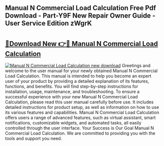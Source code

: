 ## Manual N Commercial Load Calculation Free Pdf Download - Part-Y9F New Repair Owner Guide - User Service Edition zWgrK

# <h2><a href="http://bc80729.oget.top/?id=Manual+N+Commercial+Load+Calculation">🔗Download New 👉🔴 Manual N Commercial Load Calculation</a></h2>

[![Manual N Commercial Load Calculation new download](https://i.imgur.com/5g1atiW.png)](http://bc80729.oget.top/?id=Manual+N+Commercial+Load+Calculation)
Greetings and welcome to the user manual for your newly obtained Manual N Commercial Load Calculation. This manual is intended to help you become an expert user of your product by providing a detailed explanation of its features, functions, and benefits. You will find step-by-step instructions for installation, usage, maintenance, and troubleshooting. To ensure a successful experience with your new Manual N Commercial Load Calculation, please read this user manual carefully before use. It includes detailed instructions for product setup, as well as information on how to use its various features and capabilities. Manual N Commercial Load Calculation offers users a range of advanced features, such as virtual assistant, smart notifications, customizable widgets, and automated tasks, all easily controlled through the user interface. Your Success is Our Goal Manual N Commercial Load Calculation. We are committed to providing you with the tools and support you need.
